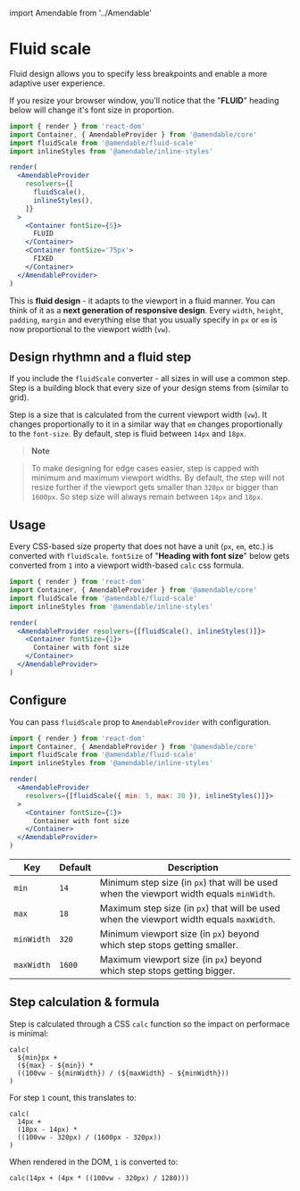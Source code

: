 import Amendable from '../Amendable'

# Fluid scale

Fluid design allows you to specify less breakpoints and enable
a more adaptive user experience.

If you resize your browser window, you'll notice that the "**FLUID**" heading
below will change it's font size in proportion.

```jsx sandbox
import { render } from 'react-dom'
import Container, { AmendableProvider } from '@amendable/core'
import fluidScale from '@amendable/fluid-scale'
import inlineStyles from '@amendable/inline-styles'

render(
  <AmendableProvider
    resolvers={[
      fluidScale(),
      inlineStyles(),
    ]}
  >
    <Container fontSize={5}>
      FLUID
    </Container>
    <Container fontSize='75px'>
      FIXED
    </Container>
  </AmendableProvider>
)
```

This is **fluid design** - it adapts to the viewport in a fluid manner. You can
think of it as a **next generation of responsive design**. Every `width`,
`height`, `padding`, `margin` and everything else that you usually specify in
`px` or `em` is now proportional to the viewport width (`vw`).

## Design rhythmn and a fluid step

If you include the `fluidScale` converter - all <Amendable /> sizes in will use
a common step. Step is a building block that every size of your design
stems from (similar to grid).

Step is a size that is calculated from the current viewport width
(`vw`). It changes proportionally to it in a similar way that `em` changes
proportionally to the `font-size`. By default, step is fluid between
`14px` and `18px`.

> **Note**

> To make designing for edge cases easier, step is capped with minimum and
maximum viewport widths. By default, the step will not resize further
if the viewport gets smaller than `320px` or bigger than `1600px`.
So step size will always remain between `14px` and `18px`.

## Usage

Every CSS-based size property that does not have a unit (`px`, `em`, etc.)
is converted with `fluidScale`. `fontSize` of "**Heading with font size**" below
gets converted from `1` into a viewport width-based `calc` css formula.

```jsx sandbox
import { render } from 'react-dom'
import Container, { AmendableProvider } from '@amendable/core'
import fluidScale from '@amendable/fluid-scale'
import inlineStyles from '@amendable/inline-styles'

render(
  <AmendableProvider resolvers={[fluidScale(), inlineStyles()]}>
    <Container fontSize={1}>
      Container with font size
    </Container>
  </AmendableProvider>
)
```

## Configure

You can pass `fluidScale` prop to `AmendableProvider` with configuration.

```jsx sandbox
import { render } from 'react-dom'
import Container, { AmendableProvider } from '@amendable/core'
import fluidScale from '@amendable/fluid-scale'
import inlineStyles from '@amendable/inline-styles'

render(
  <AmendableProvider
    resolvers={[fluidScale({ min: 5, max: 30 }), inlineStyles()]}>
  >
    <Container fontSize={1}>
      Container with font size
    </Container>
  </AmendableProvider>
)
```

| Key        | Default | Description
| ---        | ---     | ---
| `min`      | `14`    | Minimum step size (in `px`) that will be used when the viewport width equals `minWidth`.
| `max`      | `18`    | Maximum step size (in `px`) that will be used when the viewport width equals `maxWidth`.
| `minWidth` | `320`   | Minimum viewport size (in `px`) beyond which step stops getting smaller.
| `maxWidth` | `1600`  | Maximum viewport size (in `px`) beyond which step stops getting bigger.

## Step calculation & formula

Step is calculated through a CSS `calc` function so the impact on performace
is minimal:

```
calc(
  ${min}px +
  (${max} - ${min}) *
  ((100vw - ${minWidth}) / (${maxWidth} - ${minWidth}))
)
```

For step `1` count, this translates to:
```
calc(
  14px +
  (18px - 14px) *
  ((100vw - 320px) / (1600px - 320px))
)
```


When rendered in the DOM, `1` is converted to:
```
calc(14px + (4px * ((100vw - 320px) / 1280)))
```
